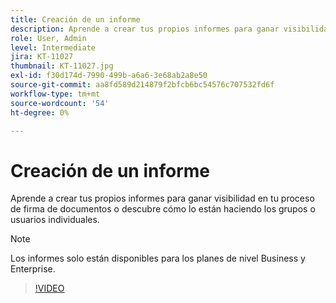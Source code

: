 ```yaml
---
title: Creación de un informe
description: Aprende a crear tus propios informes para ganar visibilidad en el proceso de firma de documentos
role: User, Admin
level: Intermediate
jira: KT-11027
thumbnail: KT-11027.jpg
exl-id: f30d174d-7990-499b-a6a6-3e68ab2a8e50
source-git-commit: aa8fd589d214879f2bfcb6bc54576c707532fd6f
workflow-type: tm+mt
source-wordcount: '54'
ht-degree: 0%

---
```


# Creación de un informe

Aprende a crear tus propios informes para ganar visibilidad en tu proceso de firma de documentos o descubre cómo lo están haciendo los grupos o usuarios individuales.

>[!NOTE]
>
>Los informes solo están disponibles para los planes de nivel Business y Enterprise.

>[!VIDEO](https://video.tv.adobe.com/v/346754?quality=12&learn=on&hidetitle=true)
